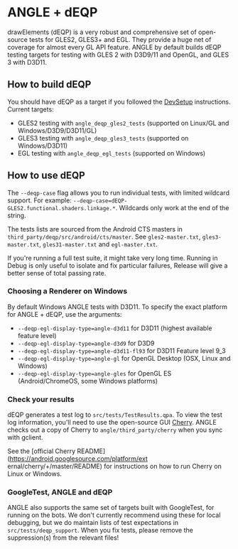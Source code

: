# ANGLE + dEQP

drawElements (dEQP) is a very robust and comprehensive set of
open-source tests for GLES2, GLES3+ and EGL. They provide a huge net of
coverage for almost every GL API feature. ANGLE by default builds dEQP testing
targets for testing with GLES 2 with D3D9/11 and OpenGL, and GLES 3 with
D3D11.

## How to build dEQP

You should have dEQP as a target if you followed the [DevSetup](DevSetup.md)
instructions. Current targets:

  * GLES2 testing with `angle_deqp_gles2_tests` (supported on Linux/GL and Windows/D3D9/D3D11/GL)
  * GLES3 testing with `angle_deqp_gles3_tests` (supported on Windows/D3D11)
  * EGL testing with `angle_deqp_egl_tests` (supported on Windows)

## How to use dEQP

The `--deqp-case` flag allows you to run individual tests, with limited
wildcard support. For example: `--deqp-case=dEQP-
GLES2.functional.shaders.linkage.*`. Wildcards only work at the end of the
string.

The tests lists are sourced from the Android CTS masters in
`third_party/deqp/src/android/cts/master`. See `gles2-master.txt`,
`gles3-master.txt`, `gles31-master.txt` and `egl-master.txt`.

If you're running a full test suite, it might take very long time. Running in
Debug is only useful to isolate and fix particular failures, Release will give
a better sense of total passing rate.

### Choosing a Renderer on Windows

By default Windows ANGLE tests with D3D11. To specify the exact platform for
ANGLE + dEQP, use the arguments:

  * `--deqp-egl-display-type=angle-d3d11` for D3D11 (highest available feature level)
  * `--deqp-egl-display-type=angle-d3d9` for D3D9
  * `--deqp-egl-display-type=angle-d3d11-fl93` for D3D11 Feature level 9_3
  * `--deqp-egl-display-type=angle-gl` for OpenGL Desktop (OSX, Linux and Windows)
  * `--deqp-egl-display-type=angle-gles` for OpenGL ES (Android/ChromeOS, some Windows platforms)

### Check your results

dEQP generates a test log to `src/tests/TestResults.qpa`. To view the test log
information, you'll need to use the open-source GUI
[Cherry](https://android.googlesource.com/platform/external/cherry). ANGLE
checks out a copy of Cherry to `angle/third_party/cherry` when you sync with
gclient.

See the [official Cherry README](https://android.googlesource.com/platform/ext
ernal/cherry/+/master/README) for instructions on how to run Cherry on Linux
or Windows.

### GoogleTest, ANGLE and dEQP

ANGLE also supports the same set of targets built with GoogleTest, for running
on the bots. We don't currently recommend using these for local debugging, but
we do maintain lists of test expectations in `src/tests/deqp_support`. When
you fix tests, please remove the suppression(s) from the relevant files!
